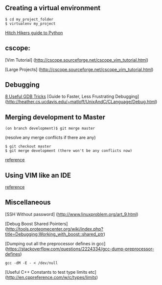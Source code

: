 ## Creating a virtual environment
```
$ cd my_project_folder
$ virtualenv my_project
```
[Hitch Hikers guide to Python](http://docs.python-guide.org/en/latest/dev/virtualenvs)

## cscope:
[Vim Tutorial] (http://cscope.sourceforge.net/cscope_vim_tutorial.html)

[Large Projects] (http://cscope.sourceforge.net/cscope_vim_tutorial.html)

## Debugging
[8 Useful GDB Tricks](https://blogs.oracle.com/ksplice/8-gdb-tricks-you-should-know)
[Guide to Faster, Less Frustrating Debugging] (http://heather.cs.ucdavis.edu/~matloff/UnixAndC/CLanguage/Debug.html)

## Merging development to Master
```
(on branch development)$ git merge master
```
(resolve any merge conflicts if there are any)
```
$ git checkout master
$ git merge development (there won't be any conflicts now)
```
[reference](https://stackoverflow.com/questions/14168677/merge-development-branch-with-master)

## Using VIM like an IDE
[reference](http://vim.wikia.com/wiki/Use_Vim_like_an_IDE)

## Miscellaneous

[SSH Without password] (http://www.linuxproblem.org/art_9.html)

[Debug Boost Shared Pointers] (http://tools.proteomecenter.org/wiki/index.php?title=Debugging:Working_with_boost::shared_ptr)

[Dumping out all the preprocessor defines in gcc] (https://stackoverflow.com/questions/2224334/gcc-dump-preprocessor-defines)
```
gcc -dM -E - < /dev/null
```
[Useful C++ Constants to test type limits etc] (http://en.cppreference.com/w/c/types/limits)
